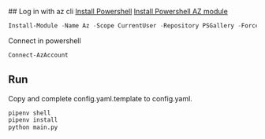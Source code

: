 ## Log in with az cli
[Install Powershell](https://learn.microsoft.com/en-us/powershell/scripting/install/install-debian?view=powershell-7.2)
[Install Powershell AZ module](https://learn.microsoft.com/en-us/powershell/azure/install-az-ps?view=azps-8.3.0)
``` powershell
Install-Module -Name Az -Scope CurrentUser -Repository PSGallery -Force
```
Connect in powershell
``` powershell
Connect-AzAccount
```

## Run
Copy and complete config.yaml.template to config.yaml.
``` bash
pipenv shell
pipenv install
python main.py
```
